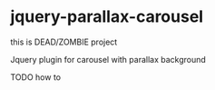 jquery-parallax-carousel
========================

this is DEAD/ZOMBIE project

Jquery plugin for carousel with parallax background

TODO how to
